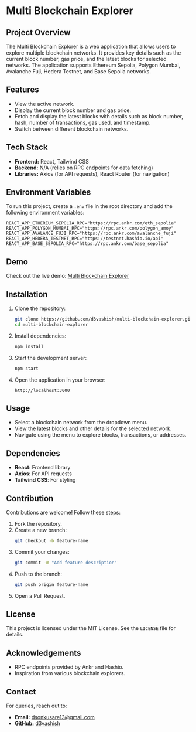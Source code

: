 # Multi Blockchain Explorer

## Project Overview
The Multi Blockchain Explorer is a web application that allows users to explore multiple blockchain networks. It provides key details such as the current block number, gas price, and the latest blocks for selected networks. The application supports Ethereum Sepolia, Polygon Mumbai, Avalanche Fuji, Hedera Testnet, and Base Sepolia networks.

## Features
- View the active network.
- Display the current block number and gas price.
- Fetch and display the latest blocks with details such as block number, hash, number of transactions, gas used, and timestamp.
- Switch between different blockchain networks.

## Tech Stack
- **Frontend:** React, Tailwind CSS
- **Backend:** N/A (relies on RPC endpoints for data fetching)
- **Libraries:** Axios (for API requests), React Router (for navigation)

## Environment Variables
To run this project, create a `.env` file in the root directory and add the following environment variables:

```
REACT_APP_ETHEREUM_SEPOLIA_RPC="https://rpc.ankr.com/eth_sepolia"
REACT_APP_POLYGON_MUMBAI_RPC="https://rpc.ankr.com/polygon_amoy"
REACT_APP_AVALANCE_FUJI_RPC="https://rpc.ankr.com/avalanche_fuji"
REACT_APP_HEDERA_TESTNET_RPC="https://testnet.hashio.io/api"
REACT_APP_BASE_SEPOLIA_RPC="https://rpc.ankr.com/base_sepolia"
```
## Demo
Check out the live demo: [Multi Blockchain Explorer](https://multi-block-chain-explorer.vercel.app/)

## Installation
1. Clone the repository:
   ```bash
   git clone https://github.com/d3vashish/multi-blockchain-explorer.git
   cd multi-blockchain-explorer
   ```

2. Install dependencies:
   ```bash
   npm install
   ```

3. Start the development server:
   ```bash
   npm start
   ```

4. Open the application in your browser:
   ```
   http://localhost:3000
   ```

## Usage
- Select a blockchain network from the dropdown menu.
- View the latest blocks and other details for the selected network.
- Navigate using the menu to explore blocks, transactions, or addresses.


## Dependencies
- **React**: Frontend library
- **Axios**: For API requests
- **Tailwind CSS**: For styling

## Contribution
Contributions are welcome! Follow these steps:
1. Fork the repository.
2. Create a new branch:
   ```bash
   git checkout -b feature-name
   ```
3. Commit your changes:
   ```bash
   git commit -m "Add feature description"
   ```
4. Push to the branch:
   ```bash
   git push origin feature-name
   ```
5. Open a Pull Request.

## License
This project is licensed under the MIT License. See the `LICENSE` file for details.

## Acknowledgements
- RPC endpoints provided by Ankr and Hashio.
- Inspiration from various blockchain explorers.

## Contact
For queries, reach out to:
- **Email:** dsonkusare13@gmail.com
- **GitHub:** [d3vashish](https://github.com/d3vashish)

